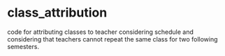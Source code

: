 # class_attribution
code for attributing classes to teacher considering schedule and considering that teachers cannot repeat the same class for two following semesters.

